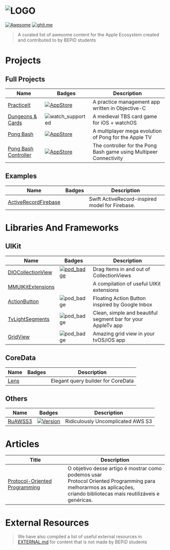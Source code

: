 ![LOGO](https://raw.githubusercontent.com/bepid-ifce/awesome-bepid/master/media/banner.png)
========================================
[![Awesome](https://cdn.rawgit.com/sindresorhus/awesome/d7305f38d29fed78fa85652e3a63e154dd8e8829/media/badge.svg)](https://github.com/sindresorhus/awesome)
[![ghit.me](https://ghit.me/badge.svg?repo=bepid-ifce/awesome-bepid)](https://ghit.me/repo/bepid-ifce/awesome-bepid)

> A curated list of awesome content for the Apple Ecosystem created and contributed to by BEPiD students

# Projects
## Full Projects
Name | Badges | Description
-----|--------|------------
[PracticeIt](https://github.com/matheusmcardoso/PracticeIt) | [![AppStore](https://img.shields.io/badge/App%20Store-published-green.svg)](https://itunes.apple.com/us/app/practiceit/id1118984457?mt=8) | A practice management app written in Objective-C
[Dungeons & Cards](https://github.com/hananim-studios/DungeonsAndCards-game) | ![watch_supported](https://raw.githubusercontent.com/bepid-ifce/awesome-bepid/master/media/watch_supported.svg) | A medieval TBS card game for iOS + watchOS
[Pong Bash](https://github.com/4challenge-studios/pongbash-game) | [![AppStore](https://img.shields.io/badge/App%20Store-published-green.svg)](https://itunes.apple.com/us/app/id1214024996?mt=8) | A multiplayer mega evolution of Pong for the Apple TV
[Pong Bash Controller](https://github.com/4challenge-studios/pongbash-game) | [![AppStore](https://img.shields.io/badge/App%20Store-published-green.svg)](https://itunes.apple.com/app/id1214007180?mt=8) | The controller for the Pong Bash game using Multipeer Connectivity

## Examples
Name | Badges | Description
-----|--------|------------
[ActiveRecordFirebase](https://github.com/VictorAlisson10/ActiveRecordFirebase) | | Swift ActiveRecord-inspired model for Firebase.


# Libraries And Frameworks
## UIKit
Name | Badges | Description
-----|--------|------------
[DIOCollectionView](https://github.com/matheusmcardoso/DIOCollectionView) | [![pod_badge](https://img.shields.io/cocoapods/v/DIOCollectionView.svg?style=flat)](http://cocoapods.org/pods/DIOCollectionView) | Drag Items in and out of CollectionViews
[MMUIKitExtensions](https://github.com/matheusmcardoso/MMUIKitExtensions) | | A compilation of useful UIKit extensions
[ActionButton](https://github.com/lourenco-marinho/ActionButton) | ![pod_badge](https://img.shields.io/cocoapods/v/ActionButton.svg) | Floating Action Button inspired by Google Inbox
[TvLightSegments](https://github.com/brunomacabeusbr/TvLightSegments) | ![pod_badge](https://img.shields.io/cocoapods/v/TvLightSegments.svg) | Clean, simple and beautiful segment bar for your AppleTv app
[GridView](https://github.com/brunomacabeusbr/GridView) | ![pod_badge](https://img.shields.io/cocoapods/v/GridView.svg) | Amazing grid view in your tvOS/iOS app
## CoreData
Name | Badges | Description
-----|--------|------------
[Lens](https://github.com/lourenco-marinho/Lens) | | Elegant query builder for CoreData
## Others
Name | Badges | Description
-----|--------|------------
[RuAWSS3](https://github.com/brunomacabeusbr/RuAWSS3) | [![Version](https://img.shields.io/cocoapods/v/RuAWSS3.svg?style=flat)](http://cocoapods.org/pods/RuAWSS3) | Ridiculously Uncomplicated AWS S3

# Articles
Title | Description
------|------------
[Protocol-Oriented Programming](http://equinocios.com/ios/2016/03/16/protocol-oriented-programming/) | O objetivo desse artigo é mostrar como podemos usar <br> Protocol Oriented Programming para melhorarmos as aplicações, <br> criando bibliotecas mais reutilizáveis e genéricas.

# External Resources
> We have also compiled a list of useful external resources in [EXTERNAL.md](https://github.com/bepid-ifce/awesome-bepid/blob/master/EXTERNAL.md)
> for content that is not made by BEPiD students
